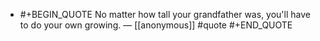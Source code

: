- #+BEGIN_QUOTE
  No matter how tall your grandfather was, you'll have to do your own growing. — [[anonymous]]  #quote
  #+END_QUOTE